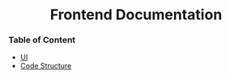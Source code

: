 <h1 align="center">Frontend Documentation</h1>

### Table of Content

- [UI](/Lopenling-App/frontend/UI)
- [Code Structure](/Lopenling-App/frontend/code-structure)
